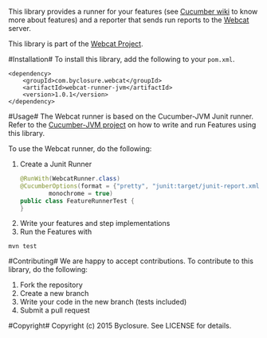 This library provides a runner for your 
features (see [Cucumber wiki](https://github.com/cucumber/cucumber/wiki/Feature-Introduction) to know more about features)
and a reporter that sends run reports to the [Webcat](http://www.webcat.byclosure.com/) server.

This library is part of the [Webcat Project](http://www.webcat.byclosure.com/).

#Installation#
To install this library, add the following to your `pom.xml`.

```
<dependency>
    <groupId>com.byclosure.webcat</groupId>
    <artifactId>webcat-runner-jvm</artifactId>
    <version>1.0.1</version>
</dependency>
```

#Usage#
The Webcat runner is based on the Cucumber-JVM Junit runner. Refer to the
[Cucumber-JVM project](https://github.com/cucumber/cucumber-jvm) on how to write and run Features using this library.

To use the Webcat runner, do the following:

1. Create a Junit Runner
    ```java
    @RunWith(WebcatRunner.class)
    @CucumberOptions(format = {"pretty", "junit:target/junit-report.xml"},
            monochrome = true)
    public class FeatureRunnerTest {
    }
    ```
2. Write your features and step implementations
3. Run the Features with
```
mvn test
```


#Contributing#
We are happy to accept contributions.
To contribute to this library, do the following:

1. Fork the repository
2. Create a new branch
3. Write your code in the new branch (tests included)
4. Submit a pull request

#Copyright#
Copyright (c) 2015 Byclosure. See LICENSE for details.
